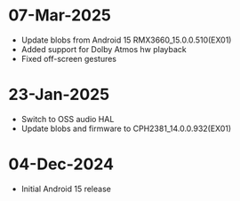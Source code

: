# 07-Mar-2025
- Update blobs from Android 15 
RMX3660_15.0.0.510(EX01)
- Added support for Dolby Atmos hw playback
- Fixed off-screen gestures

# 23-Jan-2025
- Switch to OSS audio HAL
- Update blobs and firmware to CPH2381_14.0.0.932(EX01)

# 04-Dec-2024
- Initial Android 15 release
